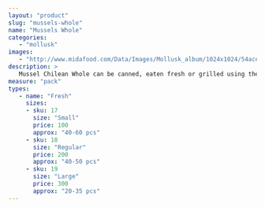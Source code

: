 ```yaml
---
layout: "product"
slug: "mussels-whole"
name: "Mussels Whole"
categories:
   - "mollusk"
images:
   - "http://www.midafood.com/Data/Images/Mollusk_album/1024x1024/54ace0e1acbdb711.jpg"
description: >
   Mussel Chilean Whole can be canned, eaten fresh or grilled using the “wire & pliers” cooking method, which seals the shell shut and allows the meaty mollusk to steep and tenderize in its own tasty juices. Chilean Blue Mussels are often used to make soups, stews and chowders.
measure: "pack"
types: 
   - name: "Fresh"
     sizes: 
     - sku: 17
       size: "Small"
       price: 100
       approx: "40-60 pcs"
     - sku: 18
       size: "Regular"
       price: 200
       approx: "40-50 pcs"
     - sku: 19
       size: "Large"
       price: 300
       approx: "20-35 pcs"
---
```

